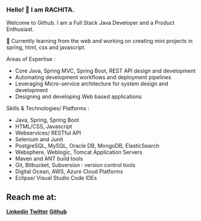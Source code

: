 ### Hello! 👋 I am RACHITA.

Welcome to Github. 
I am a Full Stack Java Developer and a Product Enthusiast.

🔭 Currently learning from the web and working on creating mini projects in spring, html, css and javascript. 

Areas of Expertise :
- Core Java, Spring MVC, Spring Boot, REST API design and development
- Automating development workflows and deployment pipelines
- Leveraging Micro-service architecture for system design and development
- Designing and developing Web based applications

Skills & Technologies/ Platforms :
- Java, Spring, Spring Boot
- HTML/CSS, Javascript
- Webservices/ RESTful API
- Selenium and Junit 
- PostgreSQL, MySQL, Oracle DB, MongoDB, ElasticSearch
- Websphere, Weblogic, Tomcat Application Servers
- Maven and ANT build tools
- Git, Bitbucket, Subversion : version control tools
- Digital Ocean, AWS, Azure Cloud Platforms
- Eclipse/ Visual Studio Code IDEs

<h2 align="left">Reach me at:</h2>

<strong> [Linkedin](https://linkedin.com/in/atihcar)</strong>   <strong> [Twitter](https://twitter.com/atihcars)</strong>   <strong> [Github](https://github.com/rachitasingh1)</strong>

<!---
rachitasingh1/rachitasingh1 is a ✨ special ✨ repository because its `README.md` (this file) appears on your GitHub profile.
You can click the Preview link to take a look at your changes.
--->
